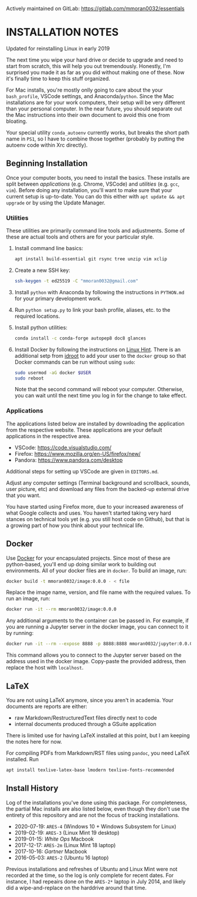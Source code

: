 
Actively maintained on GitLab: https://gitlab.com/mmoran0032/essentials

# INSTALLATION NOTES

Updated for reinstalling Linux in early 2019

The next time you wipe your hard drive or decide to upgrade and need to
start from scratch, this will help you out tremendously. Honestly, I'm
surprised you made it as far as you did without making one of these. Now
it's finally time to keep this stuff organized.

For Mac installs, you're mostly onlly going to care about the your
`bash_profile`, VSCode settings, and Anaconda/`python`. Since the Mac
installations are for your work computers, their setup will be very
different than your personal computer. In the near future, you should
separate out the Mac instructions into their own document to avoid this
one from bloating.

Your special utility `conda_autoenv` currently works, but breaks the
short path name in `PS1`, so I have to combine those together (probably
by putting the autoenv code within Xrc directly).

## Beginning Installation

Once your computer boots, you need to install the basics. These installs
are split between *applications* (e.g. Chrome, VSCode) and *utilities*
(e.g. `gcc`, `vim`). Before doing any installation, you'll want to make
sure that your current setup is up-to-date. You can do this either with
`apt update && apt upgrade` or by using the Update Manager.

### Utilities

These utilities are primarily command line tools and adjustments. Some
of these are actual tools and others are for your particular style.

1. Install command line basics:

   ```bash
   apt install build-essential git rsync tree unzip vim xclip
   ```

1. Create a new SSH key:

   ```bash
   ssh-keygen -t ed25519 -C "mmoran0032@gmail.com"
   ```

1. Install `python` with Anaconda by following the instructions in
   `PYTHON.md` for your primary development work.

1. Run `python setup.py` to link your bash profile, aliases, etc. to the
   required locations.

1. Install python utilities:

   ```bash
   conda install -c conda-forge autopep8 doc8 glances
   ```

1. Install Docker by following the instructions on [Linux Hint][1].
   There is an additional setp from [idroot][2] to add your user to the
   `docker` group so that Docker commands can be run without using
   `sudo`:

   ```bash
   sudo usermod -aG docker $USER
   sudo reboot
   ```

   Note that the second command will reboot your computer. Otherwise,
   you can wait until the next time you log in for the change to take
   effect.

### Applications

The applications listed below are installed by downloading the
application from the respective website. These applications are your
default applications in the respective area.

<!-- - Google Chrome: <https://www.google.com/chrome/> -->
<!-- - Spotify: <https://www.spotify.com/us/download/linux/> -->
- VSCode: <https://code.visualstudio.com/>
- Firefox: <https://www.mozilla.org/en-US/firefox/new/>
- Pandora: <https://www.pandora.com/desktop>

Additional steps for setting up VSCode are given in `EDITORS.md`.

Adjust any computer settings (Terminal background and scrollback,
sounds, user picture, etc) and download any files from the backed-up
external drive that you want.

You have started using Firefox more, due to your increased awareness of
what Google collects and uses. You haven't started taking very hard
stances on technical tools yet (e.g. you still host code on Github), but
that is a growing part of how you think about your technical life.

## Docker

Use [Docker](https://www.docker.com/) for your encapsulated projects.
Since most of these are python-based, you'll end up doing similar work
to building out environments. All of your docker files are in `docker`.
To build an image, run:

```bash
docker build -t mmoran0032/image:0.0.0 - < file
```

Replace the image name, version, and file name with the required values.
To run an image, run:

```bash
docker run -it --rm mmoran0032/image:0.0.0
```

Any additional arguments to the container can be passed in. For example,
if you are running a Jupyter server in the docker image, you can connect
to it by running:

```bash
docker run -it --rm --expose 8888 -p 8888:8888 mmoran0032/jupyter:0.0.0
```

This command allows you to connect to the Jupyter server based on the
address used in the docker image. Copy-paste the provided address, then
replace the host with `localhost`.

## LaTeX

You are not using LaTeX anymore, since you aren't in academia. Your
documents are reports are either:

- raw Markdown/RestructuredText files directly next to code
- internal documents produced through a GSuite application

There is limited use for having LaTeX installed at this point, but I am
keeping the notes here for now.

For compiling PDFs from Markdown/RST files using `pandoc`, you need
LaTeX installed. Run

```bash
apt install texlive-latex-base lmodern texlive-fonts-recommended
```

## Install History

Log of the installations you've done using this package. For
completeness, the partial Mac installs are also listed below, even
though they don't use the entirety of this repository and are not the
focus of tracking installations.

- 2020-07-19: `ARES-4` (Windows 10 + Windows Subsystem for Linux)
- 2019-02-19: `ARES-3` (Linux Mint 19 desktop)
- 2019-01-15: *White Ops* Macbook
- 2017-12-17: `ARES-2m` (Linux Mint 18 laptop)
- 2017-10-16: *Gartner* Macbook
- 2016-05-03: `ARES-2` (Ubuntu 16 laptop)

Previous installations and refreshes of Ubuntu and Linux Mint were not
recorded at the time, so the log is only complete for recent dates. For
instance, I had repeairs done on the `ARES-2*` laptop in July 2014, and
likely did a wipe-and-replace on the harddrive around that time.

[1]: https://linuxhint.com/install_docker_linux_mint/
[2]: https://idroot.us/install-docker-linux-mint-19/
